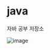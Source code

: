 # java
자바 공부 저장소

![image](https://user-images.githubusercontent.com/35300355/167305247-594e8a1a-361c-493b-8b54-ea327fabf4f2.png)


